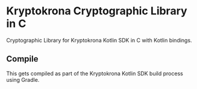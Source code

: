 # Kryptokrona Cryptographic Library in C

Cryptographic Library for Kryptokrona Kotlin SDK in C with Kotlin bindings.

## Compile

This gets compiled as part of the Kryptokrona Kotlin SDK build process using Gradle.
